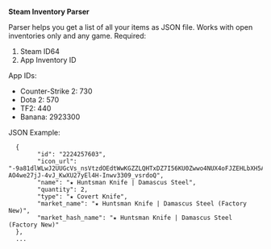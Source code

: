 **Steam Inventory Parser**

Parser helps you get a list of all your items as JSON file. Works with open inventories only and any game.
Required:
1. Steam ID64
2. App Inventory ID

App IDs:
- Counter-Strike 2: 730
- Dota 2: 570
- TF2: 440
- Banana: 2923300

JSON Example:

```[
  {
        "id": "2224257603",
        "icon_url": "-9a81dlWLwJ2UUGcVs_nsVtzdOEdtWwKGZZLQHTxDZ7I56KU0Zwwo4NUX4oFJZEHLbXH5ApeO4YmlhxYQknCRvCo04DEVlxkKgpovbSsLQJfx_LLZTRB7dCJlZG0k_b5MqjSg3husZVOhuDG_Zi72FfgqkFlamDzLYDAJgc3YAnT-AO4we27jJ-4vJ_KwXU27yEl4H-Inwv3309_vsrdoQ",
        "name": "★ Huntsman Knife | Damascus Steel",
        "quantity": 2,
        "type": "★ Covert Knife",
        "market_name": "★ Huntsman Knife | Damascus Steel (Factory New)",
        "market_hash_name": "★ Huntsman Knife | Damascus Steel (Factory New)"
  },
  ...
```
